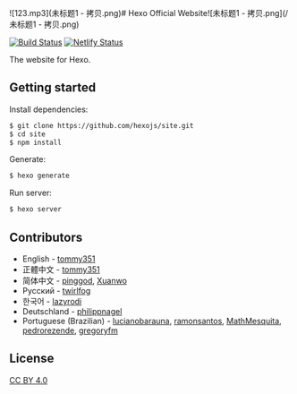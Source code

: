 ![123.mp3](未标题1 - 拷贝.png)# Hexo Official Website![未标题1 - 拷贝.png](/未标题1 - 拷贝.png)
<!-- Markdown snippet -->
[![Build Status](https://github.com/hexojs/site/workflows/Tester/badge.svg?branch=master)](https://github.com/hexojs/site/actions?query=workflow%3ATester)
[![Netlify Status](https://api.netlify.com/api/v1/badges/beeb7e86-4485-4381-8529-6b2a92df5dd7/deploy-status)](https://app.netlify.com/sites/hexo-site/deploys)

The website for Hexo.

## Getting started

Install dependencies:

``` bash
$ git clone https://github.com/hexojs/site.git
$ cd site
$ npm install
```

Generate:

``` bash
$ hexo generate
```

Run server:

``` bash
$ hexo server
```

## Contributors

- English - [tommy351](https://github.com/tommy351)
- 正體中文 - [tommy351](https://github.com/tommy351)
- 简体中文 - [pinggod](https://github.com/pinggod), [Xuanwo](https://github.com/Xuanwo)
- Русский - [twirlfog](https://github.com/twirlfog)
- 한국어 - [lazyrodi](https://github.com/lazyrodi)
- Deutschland - [philippnagel](https://github.com/philippnagel)
- Portuguese (Brazilian) - [lucianobarauna](https://github.com/lucianobarauna), [ramonsantos](https://github.com/ramonsantos), [MathMesquita](https://github.com/MathMesquita), [pedrorezende](https://github.com/pedrorezende), [gregoryfm](https://github.com/gregoryfm)

## License

[CC BY 4.0](http://creativecommons.org/licenses/by/4.0/)

[tommy351]: https://github.com/tommy351
[pinggod]: https://github.com/pinggod
